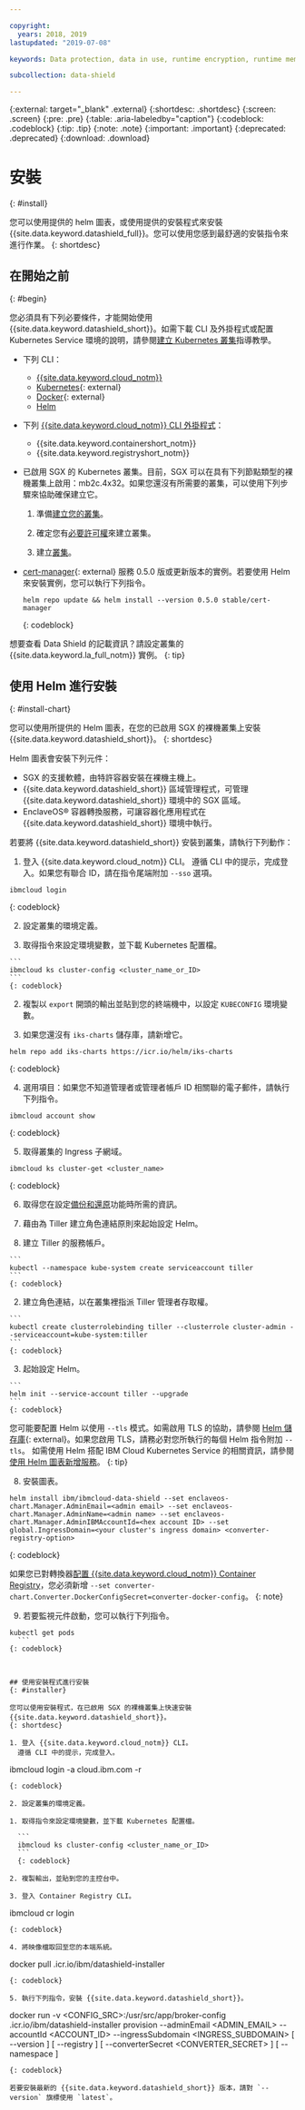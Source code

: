 ```yaml
---

copyright:
  years: 2018, 2019
lastupdated: "2019-07-08"

keywords: Data protection, data in use, runtime encryption, runtime memory encryption, encrypted memory, Intel SGX, software guard extensions, Fortanix runtime encryption

subcollection: data-shield

---
```


{:external: target="_blank" .external}
{:shortdesc: .shortdesc}
{:screen: .screen}
{:pre: .pre}
{:table: .aria-labeledby="caption"}
{:codeblock: .codeblock}
{:tip: .tip}
{:note: .note}
{:important: .important}
{:deprecated: .deprecated}
{:download: .download}

# 安裝
{: #install}

您可以使用提供的 helm 圖表，或使用提供的安裝程式來安裝 {{site.data.keyword.datashield_full}}。您可以使用您感到最舒適的安裝指令來進行作業。
{: shortdesc}

## 在開始之前
{: #begin}

您必須具有下列必要條件，才能開始使用 {{site.data.keyword.datashield_short}}。如需下載 CLI 及外掛程式或配置 Kubernetes Service 環境的說明，請參閱[建立 Kubernetes 叢集](/docs/containers?topic=containers-cs_cluster_tutorial#cs_cluster_tutorial_lesson1)指導教學。

* 下列 CLI：

  * [{{site.data.keyword.cloud_notm}}](/docs/cli/reference/ibmcloud?topic=cloud-cli-install-ibmcloud-cli)
  * [Kubernetes](https://kubernetes.io/docs/tasks/tools/install-kubectl/){: external}
  * [Docker](https://docs.docker.com/install/){: external}
  * [Helm](/docs/containers?topic=containers-helm)

* 下列 [{{site.data.keyword.cloud_notm}} CLI 外掛程式](/docs/cli/reference/ibmcloud?topic=cloud-cli-plug-ins#plug-ins)：

  * {{site.data.keyword.containershort_notm}}
  * {{site.data.keyword.registryshort_notm}}

* 已啟用 SGX 的 Kubernetes 叢集。目前，SGX 可以在具有下列節點類型的裸機叢集上啟用：mb2c.4x32。如果您還沒有所需要的叢集，可以使用下列步驟來協助確保建立它。
  1. 準備[建立您的叢集](/docs/containers?topic=containers-clusters#cluster_prepare)。

  2. 確定您有[必要許可權](/docs/containers?topic=containers-users)來建立叢集。

  3. 建立[叢集](/docs/containers?topic=containers-clusters)。

* [cert-manager](https://cert-manager.readthedocs.io/en/latest/){: external} 服務 0.5.0 版或更新版本的實例。若要使用 Helm 來安裝實例，您可以執行下列指令。

  ```
  helm repo update && helm install --version 0.5.0 stable/cert-manager
  ```
  {: codeblock}

想要查看 Data Shield 的記載資訊？請設定叢集的 {{site.data.keyword.la_full_notm}} 實例。
{: tip}


## 使用 Helm 進行安裝
{: #install-chart}

您可以使用所提供的 Helm 圖表，在您的已啟用 SGX 的裸機叢集上安裝 {{site.data.keyword.datashield_short}}。
{: shortdesc}

Helm 圖表會安裝下列元件：

*	SGX 的支援軟體，由特許容器安裝在裸機主機上。
*	{{site.data.keyword.datashield_short}} 區域管理程式，可管理 {{site.data.keyword.datashield_short}} 環境中的 SGX 區域。
*	EnclaveOS® 容器轉換服務，可讓容器化應用程式在 {{site.data.keyword.datashield_short}} 環境中執行。


若要將 {{site.data.keyword.datashield_short}} 安裝到叢集，請執行下列動作：

1. 登入 {{site.data.keyword.cloud_notm}} CLI。
    遵循 CLI 中的提示，完成登入。如果您有聯合 ID，請在指令尾端附加 `--sso` 選項。

  ```
  ibmcloud login
  ```
  {: codeblock}

2. 設定叢集的環境定義。

  1. 取得指令來設定環境變數，並下載 Kubernetes 配置檔。

    ```
    ibmcloud ks cluster-config <cluster_name_or_ID>
    ```
    {: codeblock}

  2. 複製以 `export` 開頭的輸出並貼到您的終端機中，以設定 `KUBECONFIG` 環境變數。

3. 如果您還沒有 `iks-charts` 儲存庫，請新增它。

  ```
  helm repo add iks-charts https://icr.io/helm/iks-charts
  ```
  {: codeblock}

4. 選用項目：如果您不知道管理者或管理者帳戶 ID 相關聯的電子郵件，請執行下列指令。

  ```
ibmcloud account show
```
  {: codeblock}

5. 取得叢集的 Ingress 子網域。

  ```
  ibmcloud ks cluster-get <cluster_name>
  ```
  {: codeblock}

6. 取得您在設定[備份和還原](/docs/services/data-shield?topic=data-shield-backup-restore)功能時所需的資訊。 

7. 藉由為 Tiller 建立角色連結原則來起始設定 Helm。 

  1. 建立 Tiller 的服務帳戶。
  
    ```
    kubectl --namespace kube-system create serviceaccount tiller
    ```
    {: codeblock}

  2. 建立角色連結，以在叢集裡指派 Tiller 管理者存取權。

    ```
    kubectl create clusterrolebinding tiller --clusterrole cluster-admin --serviceaccount=kube-system:tiller
    ```
    {: codeblock}

  3. 起始設定 Helm。

    ```
    helm init --service-account tiller --upgrade
    ```
    {: codeblock}

  您可能要配置 Helm 以使用 `--tls` 模式。如需啟用 TLS 的協助，請參閱 [Helm 儲存庫](https://github.com/helm/helm/blob/master/docs/tiller_ssl.md){: external}。如果您啟用 TLS，請務必對您所執行的每個 Helm 指令附加 `--tls`。
  如需使用 Helm 搭配 IBM Cloud Kubernetes Service 的相關資訊，請參閱[使用 Helm 圖表新增服務](/docs/containers?topic=containers-helm#public_helm_install)。
  {: tip}

8. 安裝圖表。

  ```
  helm install ibm/ibmcloud-data-shield --set enclaveos-chart.Manager.AdminEmail=<admin email> --set enclaveos-chart.Manager.AdminName=<admin name> --set enclaveos-chart.Manager.AdminIBMAccountId=<hex account ID> --set global.IngressDomain=<your cluster's ingress domain> <converter-registry-option>
  ```
  {: codeblock}

  如果您已對轉換器[配置 {{site.data.keyword.cloud_notm}} Container Registry](/docs/services/data-shield?topic=data-shield-convert)，您必須新增 `--set converter-chart.Converter.DockerConfigSecret=converter-docker-config`。
  {: note}

9. 若要監視元件啟動，您可以執行下列指令。

  ```
kubectl get pods
    ```
  {: codeblock}



## 使用安裝程式進行安裝
{: #installer}

您可以使用安裝程式，在已啟用 SGX 的裸機叢集上快速安裝 {{site.data.keyword.datashield_short}}。
{: shortdesc}

1. 登入 {{site.data.keyword.cloud_notm}} CLI。
    遵循 CLI 中的提示，完成登入。

  ```
  ibmcloud login -a cloud.ibm.com -r <region>
  ```
  {: codeblock}

2. 設定叢集的環境定義。

  1. 取得指令來設定環境變數，並下載 Kubernetes 配置檔。

    ```
    ibmcloud ks cluster-config <cluster_name_or_ID>
    ```
    {: codeblock}

  2. 複製輸出，並貼到您的主控台中。

3. 登入 Container Registry CLI。

  ```
  ibmcloud cr login
  ```
  {: codeblock}

4. 將映像檔取回至您的本端系統。

  ```
  docker pull <region>.icr.io/ibm/datashield-installer
  ```
  {: codeblock}

5. 執行下列指令，安裝 {{site.data.keyword.datashield_short}}。

  ```
  docker run -v <CONFIG_SRC>:/usr/src/app/broker-config <region>.icr.io/ibm/datashield-installer provision
  --adminEmail <ADMIN_EMAIL> --accountId <ACCOUNT_ID> --ingressSubdomain <INGRESS_SUBDOMAIN>
  [ --version <VERSION>] [ --registry <REGISTRY> ] [ --converterSecret <CONVERTER_SECRET> ] [ --namespace <NAMESPACE> ]
  ```
  {: codeblock}

  若要安裝最新的 {{site.data.keyword.datashield_short}} 版本，請對 `--version` 旗標使用 `latest`。

